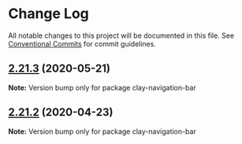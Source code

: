 # Change Log

All notable changes to this project will be documented in this file.
See [Conventional Commits](https://conventionalcommits.org) for commit guidelines.

## [2.21.3](https://github.com/liferay/clay/tree/master/packages/clay-navigation-bar/compare/v2.21.2...v2.21.3) (2020-05-21)

**Note:** Version bump only for package clay-navigation-bar





## [2.21.2](https://github.com/liferay/clay/tree/master/packages/clay-navigation-bar/compare/v2.21.1...v2.21.2) (2020-04-23)

**Note:** Version bump only for package clay-navigation-bar
